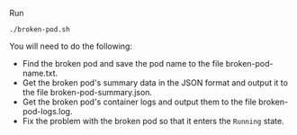 Run

    ./broken-pod.sh

You will need to do the following:

- Find the broken pod and save the pod name to the file broken-pod-name.txt.
- Get the broken pod's summary data in the JSON format and output it to the file broken-pod-summary.json.
- Get the broken pod's container logs and output them to the file broken-pod-logs.log.
- Fix the problem with the broken pod so that it enters the `Running` state.
